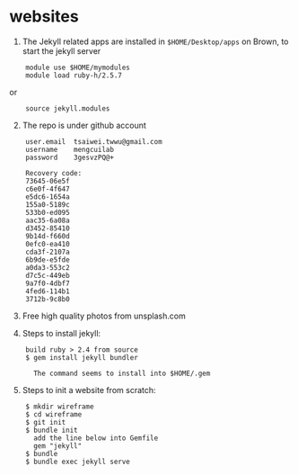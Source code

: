 # websites




1. The Jekyll related apps are installed in `$HOME/Desktop/apps` on Brown, to start the jekyll server 

```
    module use $HOME/mymodules
    module load ruby-h/2.5.7
```
or 

```
    source jekyll.modules
```

2. The repo is under github account

```
    user.email  tsaiwei.twwu@gmail.com
    username    mengcuilab
    password    3gesvzPQ@+
```

```
    Recovery code:
    73645-06e5f 
    c6e0f-4f647 
    e5dc6-1654a 
    155a0-5189c 
    533b0-ed095 
    aac35-6a08a 
    d3452-85410 
    9b14d-f660d 
    0efc0-ea410 
    cda3f-2107a 
    6b9de-e5fde 
    a0da3-553c2 
    d7c5c-449eb 
    9a7f0-4dbf7 
    4fed6-114b1 
    3712b-9c8b0
```

3. Free high quality photos from unsplash.com


4. Steps to install jekyll:

```
    build ruby > 2.4 from source
    $ gem install jekyll bundler
    
      The command seems to install into $HOME/.gem

```

5. Steps to init a website from scratch:

```
    $ mkdir wireframe
    $ cd wireframe
    $ git init 
    $ bundle init
      add the line below into Gemfile
      gem "jekyll" 
    $ bundle
    $ bundle exec jekyll serve
    
```

   
